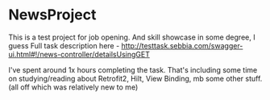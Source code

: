 # NewsProject

This is a test project for job opening. And skill showcase in some degree, I guess
Full task description here - http://testtask.sebbia.com/swagger-ui.html#!/news-controller/detailsUsingGET

I've spent around 1x hours completing the task. That's including some time on studying/reading about Retrofit2, Hilt, View Binding, mb some other stuff. (all off which was relatively new to me)
